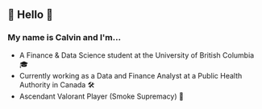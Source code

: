 ## 🙇 Hello 🙇
### My name is Calvin and I'm...

* A Finance & Data Science student at the University of British Columbia 🎓 <br>
* Currently working as a Data and Finance Analyst at a Public Health Authority in Canada 🛠 <br>
* Ascendant Valorant Player (Smoke Supremacy) 🔫
